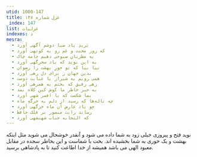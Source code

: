 ```yaml
---
utid: 1000-147
title: غزل شماره ۱۴۷
_index: 147
list: غزلیات
indexes: د
mesra:
  - بَریدِ باد صبا دوشم آگهی آورد
  - که روز محنت و غم رو به کوتهی آورد
  - به مطربانِ صبوحی دهیم جامه چاک
  - به این نوید که باد سحرگهی آورد
  - بیا بیا که تو حورِ بهشت را رضوان
  - بدین جهان ز برای دل رهی آورد
  - همی رویم به شیراز با عنایت دوست
  - زهی رفیق که بختم به همرهی آورد
  - به جبر خاطر ما کوش کین کلاه نمد
  - بسا شکست که با افسر شهی آورد
  - چه ناله‌ها که رسید از دلم به خرگهِ ماه
  - چو یاد عارض آن ماه خرگهی آورد
  - رساند رایت منصور بر فلک حافظ
  - که التجابه جناب شهنشهی آورد
---
```

نوید فتح و پیروزی خیلی زود به شما داده می شود و آنقدر خوشحال می شوید مثل اینکه بهشت و یک حوری به شما بخشیده اند. بخت با شماست و این بخاطر سجده در مقابل معبود الهی می باشد همیشه از خدا اطاعت کنید تا به پادشاهی برسید.
